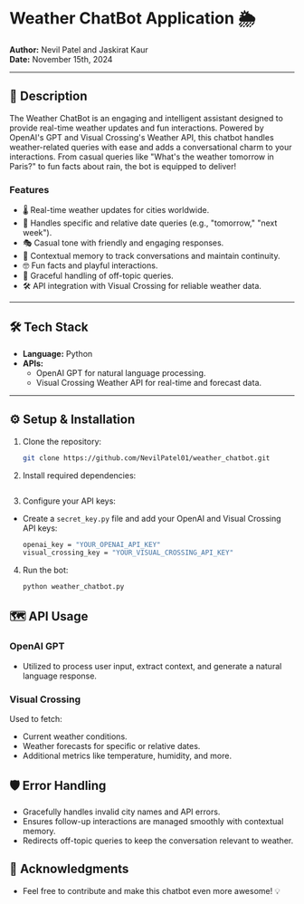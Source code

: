 # Weather ChatBot Application 🌦️

**Author:** Nevil Patel and Jaskirat Kaur  
**Date:** November 15th, 2024  

---

## 📜 **Description**
The Weather ChatBot is an engaging and intelligent assistant designed to provide real-time weather updates and fun interactions. Powered by OpenAI's GPT and Visual Crossing's Weather API, this chatbot handles weather-related queries with ease and adds a conversational charm to your interactions. From casual queries like "What's the weather tomorrow in Paris?" to fun facts about rain, the bot is equipped to deliver!

### Features
- 🌡️ Real-time weather updates for cities worldwide.
- 📅 Handles specific and relative date queries (e.g., "tomorrow," "next week").
- 🎭 Casual tone with friendly and engaging responses.
- 🔗 Contextual memory to track conversations and maintain continuity.
- 🤓 Fun facts and playful interactions.
- 🚫 Graceful handling of off-topic queries.
- 🛠️ API integration with Visual Crossing for reliable weather data.

---

## 🛠️ **Tech Stack**
- **Language:** Python  
- **APIs:**  
  - OpenAI GPT for natural language processing.  
  - Visual Crossing Weather API for real-time and forecast data.

---

## ⚙️ **Setup & Installation**

1. Clone the repository:
   ```bash
   git clone https://github.com/NevilPatel01/weather_chatbot.git
   ```
2. Install required dependencies:
    ```bash
    ```
3.  Configure your API keys:
- Create a `secret_key.py` file and add your OpenAI and Visual Crossing API keys:
    ```bash
    openai_key = "YOUR_OPENAI_API_KEY"
    visual_crossing_key = "YOUR_VISUAL_CROSSING_API_KEY"
    ```
4. Run the bot:
    ```bash
    python weather_chatbot.py
    ```

## 🗺️ API Usage

### OpenAI GPT
- Utilized to process user input, extract context, and generate a natural language response.

### Visual Crossing
Used to fetch:
- Current weather conditions.
- Weather forecasts for specific or relative dates.
- Additional metrics like temperature, humidity, and more.

## 🛡️ Error Handling
- Gracefully handles invalid city names and API errors.
- Ensures follow-up interactions are managed smoothly with contextual memory.
- Redirects off-topic queries to keep the conversation relevant to weather.

## 📢 Acknowledgments
- Feel free to contribute and make this chatbot even more awesome! 💡